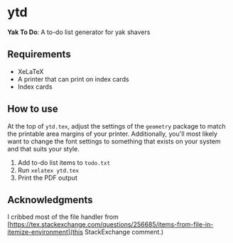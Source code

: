 # ytd

**Yak To Do**: A to-do list generator for yak shavers

## Requirements
* XeLaTeX
* A printer that can print on index cards
* Index cards

## How to use

At the top of `ytd.tex`, adjust the settings of the `geometry` package to match the printable area margins of your printer. Additionally, you'll most likely want to change the font settings to something that exists on your system and that suits your style.

1. Add to-do list items to `todo.txt`
2. Run `xelatex ytd.tex`
3. Print the PDF output

## Acknowledgments

I cribbed most of the file handler from [https://tex.stackexchange.com/questions/256685/items-from-file-in-itemize-environment](this StackExchange comment.)
